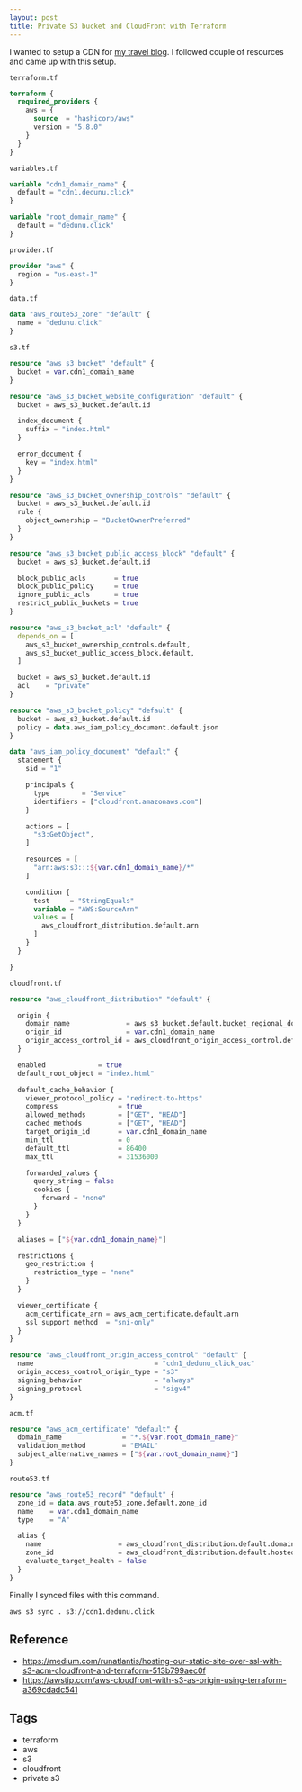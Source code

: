```yaml
---
layout: post
title: Private S3 bucket and CloudFront with Terraform
--- 
```


I wanted to setup a CDN for [my travel blog](https://dedunu.click). I followed couple of resources and came up with this setup.

`terraform.tf`
```terraform
terraform {
  required_providers {
    aws = {
      source  = "hashicorp/aws"
      version = "5.8.0"
    }
  }
}
```

`variables.tf`
```terraform
variable "cdn1_domain_name" {
  default = "cdn1.dedunu.click"
}

variable "root_domain_name" {
  default = "dedunu.click"
}
```

`provider.tf`
```terraform
provider "aws" {
  region = "us-east-1"
}
```

`data.tf`
```terraform
data "aws_route53_zone" "default" {
  name = "dedunu.click"
}
```

`s3.tf`
```terraform
resource "aws_s3_bucket" "default" {
  bucket = var.cdn1_domain_name
}

resource "aws_s3_bucket_website_configuration" "default" {
  bucket = aws_s3_bucket.default.id

  index_document {
    suffix = "index.html"
  }

  error_document {
    key = "index.html"
  }
}

resource "aws_s3_bucket_ownership_controls" "default" {
  bucket = aws_s3_bucket.default.id
  rule {
    object_ownership = "BucketOwnerPreferred"
  }
}

resource "aws_s3_bucket_public_access_block" "default" {
  bucket = aws_s3_bucket.default.id

  block_public_acls       = true
  block_public_policy     = true
  ignore_public_acls      = true
  restrict_public_buckets = true
}

resource "aws_s3_bucket_acl" "default" {
  depends_on = [
    aws_s3_bucket_ownership_controls.default,
    aws_s3_bucket_public_access_block.default,
  ]

  bucket = aws_s3_bucket.default.id
  acl    = "private"
}

resource "aws_s3_bucket_policy" "default" {
  bucket = aws_s3_bucket.default.id
  policy = data.aws_iam_policy_document.default.json
}

data "aws_iam_policy_document" "default" {
  statement {
    sid = "1"

    principals {
      type        = "Service"
      identifiers = ["cloudfront.amazonaws.com"]
    }

    actions = [
      "s3:GetObject",
    ]

    resources = [
      "arn:aws:s3:::${var.cdn1_domain_name}/*"
    ]

    condition {
      test     = "StringEquals"
      variable = "AWS:SourceArn"
      values = [
        aws_cloudfront_distribution.default.arn
      ]
    }
  }

}
```

`cloudfront.tf`
```terraform
resource "aws_cloudfront_distribution" "default" {

  origin {
    domain_name              = aws_s3_bucket.default.bucket_regional_domain_name
    origin_id                = var.cdn1_domain_name
    origin_access_control_id = aws_cloudfront_origin_access_control.default.id
  }

  enabled             = true
  default_root_object = "index.html"

  default_cache_behavior {
    viewer_protocol_policy = "redirect-to-https"
    compress               = true
    allowed_methods        = ["GET", "HEAD"]
    cached_methods         = ["GET", "HEAD"]
    target_origin_id       = var.cdn1_domain_name
    min_ttl                = 0
    default_ttl            = 86400
    max_ttl                = 31536000

    forwarded_values {
      query_string = false
      cookies {
        forward = "none"
      }
    }
  }

  aliases = ["${var.cdn1_domain_name}"]

  restrictions {
    geo_restriction {
      restriction_type = "none"
    }
  }

  viewer_certificate {
    acm_certificate_arn = aws_acm_certificate.default.arn
    ssl_support_method  = "sni-only"
  }
}

resource "aws_cloudfront_origin_access_control" "default" {
  name                              = "cdn1_dedunu_click_oac"
  origin_access_control_origin_type = "s3"
  signing_behavior                  = "always"
  signing_protocol                  = "sigv4"
}
```

`acm.tf`
```terraform
resource "aws_acm_certificate" "default" {
  domain_name               = "*.${var.root_domain_name}"
  validation_method         = "EMAIL"
  subject_alternative_names = ["${var.root_domain_name}"]
}
```

`route53.tf`
```terraform
resource "aws_route53_record" "default" {
  zone_id = data.aws_route53_zone.default.zone_id
  name    = var.cdn1_domain_name
  type    = "A"

  alias {
    name                   = aws_cloudfront_distribution.default.domain_name
    zone_id                = aws_cloudfront_distribution.default.hosted_zone_id
    evaluate_target_health = false
  }
}
```

Finally I synced files with this command.

```bash
aws s3 sync . s3://cdn1.dedunu.click
```

## Reference

- <https://medium.com/runatlantis/hosting-our-static-site-over-ssl-with-s3-acm-cloudfront-and-terraform-513b799aec0f>
- <https://awstip.com/aws-cloudfront-with-s3-as-origin-using-terraform-a369cdadc541>

## Tags

- terraform
- aws
- s3
- cloudfront
- private s3

